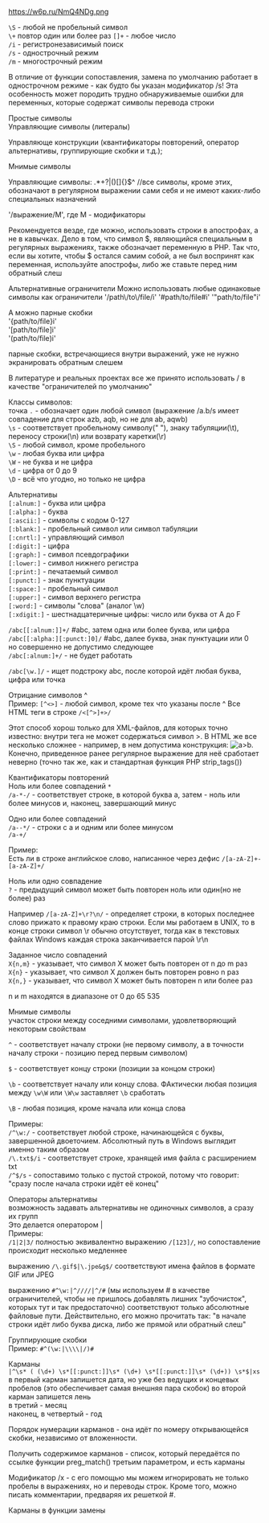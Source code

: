 https://w6p.ru/NmQ4NDg.png 

`\S` - любой не пробельный символ  
`\+` повтор один или более раз
`[]+` - любое число  
`/i` - регистронезависимый поиск  
`/s` - однострочный режим  
`/m` - многострочный режим  

В отличие от функции сопоставления, замена по умолчанию работает в однострочном режиме - как будто бы указан модификатор /s! Эта особенность может породить трудно обнаруживаемые ошибки для переменных, которые содержат символы перевода строки

Простые символы  
Управляющие символы (литералы)

Управляюще конструкции (квантификаторы повторений,
оператор альтернативы, группирующие скобки и т.д.);

Мнимые символы

Управляющие символы: .*+?|()[]{}$^ //все символы, кроме этих, обозначают в регулярном выражении сами себя и не имеют каких-либо специальных назначений

'/выражение/М', где М - модификаторы

Рекомендуется везде, где можно, использовать строки в апострофах, а не в кавычках. Дело в том, что символ $, являющийся специальным в регулярных выражениях, также обозначает переменную в PHP. Так что, если вы хотите, чтобы $ остался самим собой, а не был воспринят как переменная, используйте апострофы, либо же ставьте перед ним обратный слеш

Альтернативные ограничители
Можно использовать любые одинаковые символы как ограничители
'/path\\/to\\/file/i'
'#path/to/file#i'
'"path/to/file"i'

А можно парные скобки  
'{path/to/file}i'  
'[path/to/file]i'  
'(path/to/file)i'

парные скобки, встречающиеся внутри выражений, уже не нужно экранировать обратным слешем

В литературе и реальных проектах все же принято использовать / в качестве "ограничителей по умолчанию"

Классы символов:  
точка `.` - обозначает один любой символ
(выражение /a.b/s имеет совпадение для строк azb, aqb, но не для ab, aqwb)  
`\s` - соответствует пробельному символу(" "), знаку табуляции(\t), переносу строки(\n) или возврату каретки(\r)  
`\S` - любой символ, кроме пробельного  
`\w` - любая буква или цифра  
`\W` - не буква и не цифра  
`\d` - цифра от 0 до 9  
`\D` - всё что угодно, но только не цифра

Альтернативы  
`[:alnum:]` - буква или цифра  
`[:alpha:]` - буква  
`[:ascii:]` - символы с кодом 0-127  
`[:blank:]` - пробельный символ или символ табуляции  
`[:cnrtl:]` - управляющий символ  
`[:digit:]` - цифра  
`[:graph:]` - символ псевдографики  
`[:lower:]` - символ нижнего регистра  
`[:print:]` - печатаемый символ  
`[:punct:]` - знак пунктуации  
`[:space:]` - пробельный символ  
`[:upper:]` - символ верхнего регистра  
`[:word:]` - символы "слова" (аналог \w)  
`[:xdigit:]` - шестнадцатеричные цифры: число или буква от A до F  

`/abc[[:alnum:]]+/` #abc, затем одна или более буква, или цифра  
`/abc[[:alpha:][:punct:]0]/` #abc, далее буква, знак пунктуации или 0  
но совершенно не допустимо следующее  
`/abc[:alnum:]+/` - не будет работать

`/abc[\w.]/` - ищет подстроку abc, после которой идёт любая буква, цифра или точка  

Отрицание символов ^  
Пример: `[^<>]` - любой символ, кроме тех что указаны после ^
Все HTML теги в строке `/<[^>]+>/`

Этот способ хорош только для XML-файлов, для которых точно известно:
внутри тега не может содержаться символ >. В HTML же все несколько сложнее - например, в нем допустима
конструкция: <img src=".gif" alt="a>b">. Конечно, приведенное ранее регулярное выражение для неё 
сработает неверно (точно так же, как и стандартная функция PHP strip_tags())

Квантификаторы повторений  
Ноль или более совпадений `*`  
`/a-*-/` - соответствует строке, в которой буква a, затем - ноль или более минусов и, наконец, завершающий минус

Одно или более совпадений  
`/a--*/` - строки с a и одним или более минусом  
`/a-+/`

Пример:  
Есть ли в строке английское слово, написанное через дефис
`/[a-zA-Z]+-[a-zA-Z]+/`

Ноль или одно совпадение  
`?` - предыдущий символ может быть повторен ноль или один(но не более) раз

Например `/[a-zA-Z]+\r?\n/` - определяет строки, в которых последнее слово прижато к правому краю строки. Если мы работаем в UNIX, то в конце строки символ \r обычно отсутствует, тогда как в текстовых файлах Windows каждая строка заканчивается парой \r\n


Заданное число совпадений  
`X{n,m}` - указывает, что символ X может быть повторен от n до m раз  
`X{n}` - указывает, что символ X должен быть повторен ровно n раз  
`X{n,}` - указывает, что символ X может быть повторен n или более раз  

n и m находятся в диапазоне от 0 до 65 535


Мнимые символы  
участок строки между соседними символами, удовлетворяющий некоторым свойствам

`^` - соответствует началу строки (не первому символу, а в точности началу строки - позицию перед первым символом)

`$` - соответствует концу строки (позиции за концом строки)

`\b` - соответствует началу или концу слова. ФАктически любая позиция между `\w\W` или `\W\w` заставляет `\b` сработать

`\B` - любая позиция, кроме начала или конца слова

Примеры:  
`/^\w:/` - соответствует любой строке, начинающейся с буквы, завершенной двоеточием. Абсолютный путь в Windows выглядит именно таким образом  
`/\.txt$/i` - соответствует строке, хранящей имя файла с расширением txt  
`/^$/s` - сопоставимо только с пустой строкой, потому что говорит: "сразу после начала строки идёт её конец"  


Операторы альтернативы  
возможность задавать альтернативы не одиночных символов, а сразу их групп  
Это делается оператором |  
Примеры:  
`/1|2|3/` полностью эквивалентно выражению `/[123]/`, но сопоставление происходит несколько медленнее

выражению `/\.gif$|\.jpe&g$/` соответствуют имена файлов в формате GIF или JPEG

выражению `#^\w:|^////|^/#` (мы используем # в качестве ограничителей, чтобы не пришлось добавлять лишних "зубочисток", которых тут и так предостаточно) соответствуют только абсолютные файловые пути.
Действительно, его можно прочитать так: "в начале строки идёт либо буква диска, либо же прямой или обратный слеш"


Группирующие скобки  
Пример: `#^(\w:|\\\\|/)#`

Карманы  
`|^\s* ( (\d+) \s*[[:punct:]]\s* (\d+) \s*[[:punct:]]\s* (\d+)) \s*$|xs`  
в первый карман запишется дата, но уже без ведущих и концевых пробелов (это обеспечивает самая внешняя пара скобок)
во второй карман запишется лень  
в третий - месяц  
наконец, в четвертый - год  

Порядок нумерации карманов - она идёт по номеру открывающейся скобки, независимо от вложенности.

Получить содержимое карманов - список, который передаётся по ссылке функции preg_match() третьим параметром, и есть карманы

Модификатор /x - с его помощью мы можем игнорировать не только пробелы в выражениях, но и переводы строк.
Кроме того, можно писать комментарии, предваряя их решеткой #.

Карманы в функции замены

